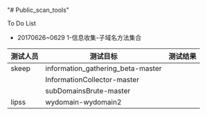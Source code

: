 "# Public_scan_tools" 


To Do List

- 20170626~0629 1-信息收集-子域名方法集合

| 测试人员 | 测试目标                          | 测试结果 |
| -------- | --------------------------------- | -------- |
| skeep    | information_gathering_beta-master |          |
|          | InformationCollector-master       |          |
|          | subDomainsBrute-master            |          |
| lipss    | wydomain-wydomain2                |          |


​       